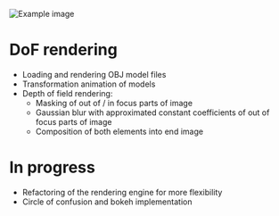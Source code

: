 ![Example image](https://raw.githubusercontent.com/bartlomiejn/dof-rendering-metal/master/dof_rendering.gif)

# DoF rendering
- Loading and rendering OBJ model files
- Transformation animation of models
- Depth of field rendering:
  - Masking of out of / in focus parts of image
  - Gaussian blur with approximated constant coefficients of out of focus parts of image
  - Composition of both elements into end image

# In progress
- Refactoring of the rendering engine for more flexibility
- Circle of confusion and bokeh implementation
